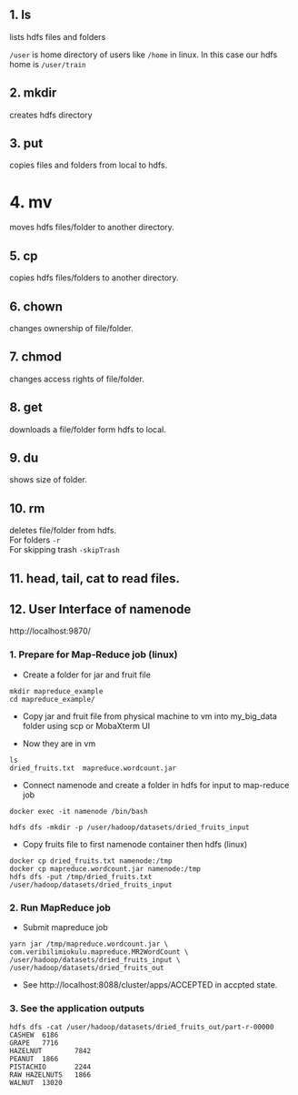 ## 1. ls 
lists hdfs files and folders

`/user` is home directory of users like `/home` in linux. In this case our hdfs home is `/user/train`

## 2. mkdir 
creates hdfs directory

## 3. put  
copies files and folders from local to hdfs.  

# 4. mv  
moves hdfs files/folder to another directory.

## 5. cp  
copies hdfs files/folders to another directory.

## 6. chown
changes ownership of file/folder.

## 7. chmod
changes access rights of file/folder.

## 8. get
downloads a file/folder form hdfs to local.

## 9. du
shows size of folder.

## 10. rm
deletes file/folder from hdfs.  
For folders `-r`  
For skipping trash `-skipTrash`  

## 11. head, tail, cat to read files.

## 12. User Interface of namenode 
http://localhost:9870/


### 1. Prepare for Map-Reduce job (linux)
- Create a folder for jar and fruit file
```
mkdir mapreduce_example
cd mapreduce_example/
```
- Copy jar and fruit file from physical machine to vm into my_big_data folder using scp or MobaXterm UI

- Now they are in vm
```
ls
dried_fruits.txt  mapreduce.wordcount.jar
```

- Connect namenode and create a folder in hdfs for input to map-reduce job 
```commandline
docker exec -it namenode /bin/bash
 
hdfs dfs -mkdir -p /user/hadoop/datasets/dried_fruits_input
```


- Copy fruits file to first namenode container then hdfs (linux)
```commandline
docker cp dried_fruits.txt namenode:/tmp
docker cp mapreduce.wordcount.jar namenode:/tmp
hdfs dfs -put /tmp/dried_fruits.txt /user/hadoop/datasets/dried_fruits_input
```



### 2. Run MapReduce job

- Submit mapreduce job
```
yarn jar /tmp/mapreduce.wordcount.jar \
com.veribilimiokulu.mapreduce.MR2WordCount \
/user/hadoop/datasets/dried_fruits_input \
/user/hadoop/datasets/dried_fruits_out
```
- See http://localhost:8088/cluster/apps/ACCEPTED in accpted state.  


### 3. See the application outputs  
```
hdfs dfs -cat /user/hadoop/datasets/dried_fruits_out/part-r-00000                                                                                 CASHEW  6186
GRAPE   7716
HAZELNUT        7842
PEANUT  1866
PISTACHIO       2244
RAW HAZELNUTS   1866
WALNUT  13020
```
 